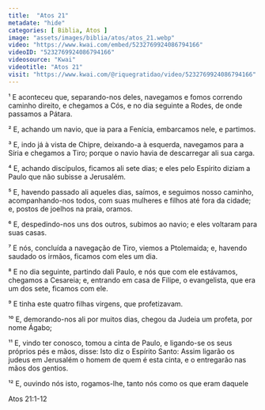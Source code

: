 ```yaml
---
title:  "Atos 21"
metadate: "hide"
categories: [ Biblia, Atos ]
image: "assets/images/biblia/atos/atos_21.webp"
video: "https://www.kwai.com/embed/5232769924086794166"
videoID: "5232769924086794166"
videosource: "Kwai"
videotitle: "Atos 21"
visit: "https://www.kwai.com/@riquegratidao/video/5232769924086794166"
---
```



¹ E aconteceu que, separando-nos deles, navegamos e fomos correndo caminho direito, e chegamos a Cós, e no dia seguinte a Rodes, de onde passamos a Pátara.

² E, achando um navio, que ia para a Fenícia, embarcamos nele, e partimos.

³ E, indo já à vista de Chipre, deixando-a à esquerda, navegamos para a Síria e chegamos a Tiro; porque o navio havia de descarregar ali sua carga.

⁴ E, achando discípulos, ficamos ali sete dias; e eles pelo Espírito diziam a Paulo que não subisse a Jerusalém.

⁵ E, havendo passado ali aqueles dias, saímos, e seguimos nosso caminho, acompanhando-nos todos, com suas mulheres e filhos até fora da cidade; e, postos de joelhos na praia, oramos.

⁶ E, despedindo-nos uns dos outros, subimos ao navio; e eles voltaram para suas casas.

⁷ E nós, concluída a navegação de Tiro, viemos a Ptolemaida; e, havendo saudado os irmãos, ficamos com eles um dia.

⁸ E no dia seguinte, partindo dali Paulo, e nós que com ele estávamos, chegamos a Cesareia; e, entrando em casa de Filipe, o evangelista, que era um dos sete, ficamos com ele.

⁹ E tinha este quatro filhas virgens, que profetizavam.

¹⁰ E, demorando-nos ali por muitos dias, chegou da Judeia um profeta, por nome Ágabo;

¹¹ E, vindo ter conosco, tomou a cinta de Paulo, e ligando-se os seus próprios pés e mãos, disse: Isto diz o Espírito Santo: Assim ligarão os judeus em Jerusalém o homem de quem é esta cinta, e o entregarão nas mãos dos gentios.

¹² E, ouvindo nós isto, rogamos-lhe, tanto nós como os que eram daquele  




Atos 21:1-12

